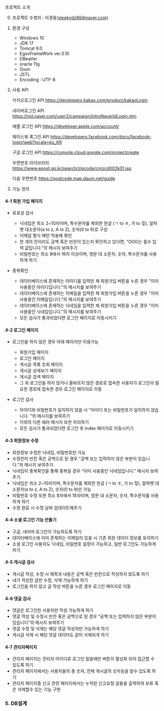 
프로젝트 소개

0. 프로젝트 수행자 : 이경용(sleekydz86@naver.com)

1. 환경 구성
   + Windows 10
   + JDK 17
   + Tomcat 9.0 
   + EgovFrameWork ver.3.10
   + DBeaVer 
   + oracle 11g
   + Gson
   + JSTL
   + Encoding : UTF-8
 
2. 사용 API

   카카오로그인 API
   https://developers.kakao.com/product/kakaoLogin

   네이버로그인 API
   https://nid.naver.com/user2/campaign/introNaverIdLogin.nhn

   애플 로그인 API
   https://developer.apple.com/account/

   페이스북 록그인 API
   https://developers.facebook.com/docs/facebook-login/web?locale=ko_KR

   구글 로그인 API
   https://console.cloud.google.com/projectcreate
   
   우편번호 라이브러리
   https://www.epost.go.kr/search/zipcode/cmzcd002k01.jsp
   
   다음 우편번호
   https://postcode.map.daum.net/guide

4.  기능 정의

#### 4-1 회원 가입 페이지

- 유효성 검사
  - 닉네임은 최소 2~10자이며, 특수문자를 제외한 한글 (ㄱ to ㅎ, 가 to 힣), 알파벳 대소문자(a to z, A to Z), 숫자(0 to 9)로 구성
  - 이메일 형식 패턴 적용해 확인
  - 한 개의 칸이라도 공백 혹은 빈칸이 있는지 확인하고 있다면, "OOO는 필수 입력 값입니다."의 메시지 보여주기
  - 비밀번호는 최소 8에서 16자 이상이며, 영문 대 소문자, 숫자, 특수문자를 사용하게 하기

- 중복확인
  - 데이터베이스에 존재하는 아이디를 입력한 채 회원가입 버튼을 누른 경우 "이미 사용중인 아이디입니다."의 메시지를 보여주기
  - 데이터베이스에 존재하는 이메일을 입력한 채 회원가입 버튼을 누른 경우 "이미 사용중인 이메일입니다."의 메시지를 보여주기
  - 데이터베이스에 존재하는 닉네임을 입력한 채 회원가입 버튼을 누른 경우 "이미 사용중인 닉네임입니다."의 메시지를 보여주기
  - 모든 검사가 통과되었다면 로그인 페이지로 이동시키기

#### 4-2 로그인 페이지

- 로그인을 하지 않은 경우 아래 페이지만 이용가능
  - 회원가입 페이지
  - 로그인 페이지
  - 게시글 목록 조회 페이지
  - 게시글 상세보기 페이지
  - 게시글 검색 페이지
  - 그 외 로그인을 하지 않거나 올바르지 않은 경로로 접속한 사용자가 로그인이 필요한 경로에 접속한 경우 로그인 페이지로 이동

- 로그인 검사
  - 아이디와 비밀번호가 일치하지 않을 시 "아이디 또는 비밀번호가 일치하지 않습니다. "의 메시지를 보여주기
  - 이외의 다른 에러 메시지 또한 처리하기
  - 모든 검사가 통과되었다면 로그인 후 index 페이지로 이동시키기

#### 4-3 회원정보 수정

  - 회원정보 수정은 닉네임, 비밀번호만 가능
  - 수정란이 빈칸 혹은 공백으로 된 경우 “공백 또는 입력하지 않은 부분이 있습니다.”의 메시지 보여주기
  - 닉네임이 중복확인을 통해 중복일 경우 “이미 사용중인 닉네임입니다.” 메시지 보여주기
  - 닉네임은 최소 2~10자이며, 특수문자를 제외한 한글 (ㄱ to ㅎ, 가 to 힣), 알파벳 대소문자(a to z, A to Z), 숫자(0 to 9)만 가능
  - 비밀번호 수정 또한 최소 8자에서 16자이며, 영문 대 소문자, 숫자, 특수문자를 사용하게 하기
  - 수정 완료 시 수정 날짜 업데이트해주기

#### 4-4 소셜 로그인 기능 만들기

  - 구글, 네이버 로그인이 가능하도록 하기
  - 데이터베이스에 이미 존재하는 이메일이 있을 시 기존 회원 데이터 정보를 유지하기
  - 소셜 로그인 사용자도 닉네임, 비밀번호 설정이 가능하고, 일반 로그인도 가능하게 하기

#### 4-5 게시글 검사

  - 게시글 작성, 수정 시 제목과 내용은 공백 혹은 빈칸으로 작성하지 않도록 하기
  - 내가 작성한 글만 수정, 삭제 가능하게 하기
  - 로그인을 하지 않고 글 작성 버튼을 누른 경우 로그인 페이지로 이동

#### 4-6 댓글 검사

  - 댓글은 로그인한 사용자만 작성 가능하게 하기
  - 댓글 작성 및 수정시 빈칸 혹은 공백으로 된 경우 “공백 또는 입력하지 않은 부분이 있습니다”의 메시지 보여주기
  - 댓글 수정 및 삭제는 해당 댓글 작성자만 가능하게 하기
  - 게시글 삭제 시 해당 댓글 데이터도 같이 삭제되게 하기

#### 4-7 관리자페이지
  - 관리자 페이지는 관리자 아이디로 로그인 됬을때만 버튼이 활성화 되어 접근할 수 있도록 하기
  - 관리자 페이지에서는 사용자들의 총 숫자, 전체 게시글의 숫자등을 알수 있도록 하기
  - 관리자 페이지중 신고 관련 페이지에서는 누적된 신고요청 글들을 출력하여 보류 혹은 삭제할수 있는 기능 구현

### 5. DB설계
